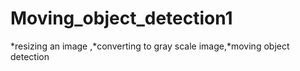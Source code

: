 # Moving_object_detection1
*resizing an image ,*converting to gray scale image,*moving object detection
